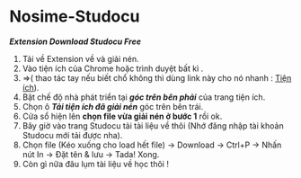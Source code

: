 # Nosime-Studocu
 ___Extension Download Studocu Free___
1. Tải về Extension về và giải nén.
2. Vào tiện ích của Chrome hoặc trình duyệt bất kì .
3. =>( thao tác tay nếu biết chổ không thì dùng link này cho nó nhanh : [Tiện ích](chrome://extensions/)).
4. Bật chế độ nhà phát triển tại **_góc trên bên phải_** của trang tiện ích.
5. Chọn ô **_Tải tiện ích đã giải nén_** góc trên bên trái.
6. Cửa sổ hiện lên **chọn file vừa giải nén ở bước 1** rồi ok.
7. Bây giờ vào trang Studocu tải tài liệu về thôi (Nhớ đăng nhập tài khoản Studocu mới tải được nha).
8. Chọn file (Kéo xuống cho load hết file) -> Download -> Ctrl+P -> Nhấn nút In -> Đặt tên & lưu -> Tada! Xong.
9. Còn gì nữa đâu lụm tài liệu về học thôi !
